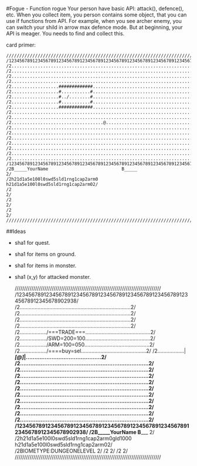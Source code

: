 #Fogue - Function rogue
Your person have basic API: attack(), defence(), etc.  When you collect item, 
you person contains some object, that you can use if functions from API.
For example, when you see archer enemy, you can switch your shild in arrow max
defence mode.
But at beginning, your API is meager. You needs to find and collect this. 

card primer:

    ///////////////////////////////////////////////////////////////////////////////
    /12345678912345678912345678912345678912345678912345678912345678912345678902938/
    /2...........................................................................2/
    /2...........................................................................2/
    /2...........................................................................2/
    /2...........................................................................2/
    /2..................#############............................................2/
    /2..................#...........#............................................2/
    /2..................#../........#............................................2/
    /2..................#...........#............................................2/
    /2..................#############............................................2/
    /2...........................................................................2/
    /2...........................................................................2/
    /2...................................@.......................................2/
    /2...........................................................................2/
    /2...........................................................................2/
    /2...........................................................................2/
    /2...........................................................................2/
    /2...........................................................................2/
    /2...........................................................................2/
    /2...........................................................................2/
    /12345678912345678912345678912345678912345678912345678912345678912345678902938/
    /2B_____YourName                            B_____                           2/
    /2h21d1a5e100l0swd5sld1rng1cap2arm0         h21d1a5e100l0swd5sld1rng1cap2arm02/
    /2                                                                           2/
    /2                                                                           2/
    /2                                                                           2/
    ///////////////////////////////////////////////////////////////////////////////

##Ideas 
* sha1 for quest.
* sha1 for items on ground.
* sha1 for items in monster.
* sha1 (x,y) for attacked monster.

    
    ///////////////////////////////////////////////////////////////////////////////
    /12345678912345678912345678912345678912345678912345678912345678912345678902938/
    /2...........................................................................2/
    /2...........................................................................2/
    /2...........................................................................2/
    /2...........................................................................2/
    /2................../===TRADE===\............................................2/
    /2................../SWD=200=100\............................................2/
    /2................../ARM=100=050\............................................2/
    /2................../====buy=sel\............................................2/
    /2..................|___[@]_____|............................................2/
    /2...........................................................................2/
    /2...........................................................................2/
    /2...........................................................................2/
    /2...........................................................................2/
    /2...........................................................................2/
    /2...........................................................................2/
    /2...........................................................................2/
    /2...........................................................................2/
    /2...........................................................................2/
    /2...........................................................................2/
    /12345678912345678912345678912345678912345678912345678912345678912345678902938/
    /2B_____YourName                            B_____                           2/
    /2h21d1a5e100l0swd5sld1rng1cap2arm0gld1000  h21d1a5e100l0swd5sld1rng1cap2arm02/
    /2BIOMETYPE:DUNGEONELEVEL                                                    2/
    /2                                                                           2/
    /2                                                                           2/
    ///////////////////////////////////////////////////////////////////////////////
